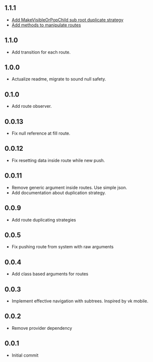 ## 1.1.1

* [Add MakeVisibleOrPopChild sub root duplicate strategy](https://github.com/nogipx/navigation_manager/issues/4)
* [Add methods to manipulate routes](https://github.com/nogipx/navigation_manager/issues/3)

## 1.1.0

* Add transition for each route.

## 1.0.0

* Actualize readme, migrate to sound null safety.

## 0.1.0

* Add route observer.
  
## 0.0.13

* Fix null reference at fill route.

## 0.0.12

* Fix resetting data inside route while new push.
  
## 0.0.11

* Remove generic argument inside routes. Use simple json.
* Add documentation about duplication strategy.

## 0.0.9

* Add route duplicating strategies

## 0.0.5

* Fix pushing route from system with raw arguments

## 0.0.4

* Add class based arguments for routes

## 0.0.3

* Implement effective navigation with subtrees. Inspired by vk mobile.

## 0.0.2

* Remove provider dependency

## 0.0.1

* Initial commit
